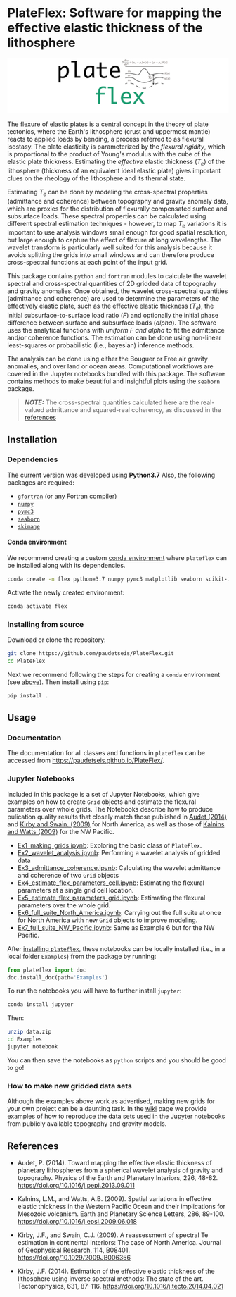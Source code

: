 # PlateFlex: Software for mapping the effective elastic thickness of the lithosphere

![](./plateflex/examples/picture/plateflex_logo.png)

The flexure of elastic plates is a central concept in the theory of plate tectonics,
where the Earth's lithosphere (crust and uppermost mantle) reacts to applied loads 
by bending, a process referred to as flexural isostasy. The plate elasticity is 
parameterized by the *flexural rigidity*, which is proportional to the product of 
Young's modulus with the cube of the elastic plate thickness. Estimating the *effective* 
elastic thickness (<i>T<sub>e</sub></i>) of the lithosphere (thickness 
of an equivalent ideal elastic plate) gives important clues on the rheology of the 
lithosphere and its thermal state. 

Estimating <i>T<sub>e</sub></i> can be done by modeling the cross-spectral properties 
(admittance and coherence) between topography and gravity anomaly data, 
which are proxies for the distribution of flexurally compensated surface and subsurface 
loads. These spectral properties can be calculated using different spectral
estimation techniques - however, to map <i>T<sub>e</sub></i> variations it is 
important to use analysis windows small enough for good spatial resolution, but 
large enough to capture the effect of flexure at long wavelengths. The wavelet 
transform is particularly well suited for this analysis because it avoids splitting
the grids into small windows and can therefore produce cross-spectral functions
at each point of the input grid.

This package contains `python` and `fortran` modules to calculate the wavelet spectral
and cross-spectral quantities of 2D gridded data of topography and gravity anomalies.
Once obtained, the wavelet cross-spectral quantities (admittance and coherence) are
used to determine the parameters of the effectively elastic plate, such as the 
effective elastic thickness (<i>T<sub>e</sub></i>), the initial subsurface-to-surface
load ratio (<i>F</i>) and optionally the initial phase difference between
surface and subsurface loads (<i>alpha</i>). The software uses the analytical
functions with *uniform F and alpha* to fit the admittance and/or coherence functions. 
The estimation can be done using non-linear least-squares or probabilistic (i.e., bayesian)
inference methods. 

The analysis can be done using either the Bouguer or Free air gravity anomalies, and
over land or ocean areas. Computational workflows are covered in the Jupyter 
notebooks bundled with this package. The software contains methods to make beautiful and
insightful plots using the `seaborn` package.
    
> **_NOTE:_**  The cross-spectral quantities calculated here are the real-valued admittance and squared-real coherency, as discussed in the [references](#references)

## Installation

### Dependencies

The current version was developed using **Python3.7**
Also, the following packages are required:

- [`gfortran`](https://gcc.gnu.org/wiki/GFortran) (or any Fortran compiler)
- [`numpy`](https://numpy.org)
- [`pymc3`](https://docs.pymc.io)
- [`seaborn`](https://seaborn.pydata.org)
- [`skimage`](https://scikit-image.org)

<!-- ### Installing using pip

You can install `plateflex` using the [pip package manager](https://pypi.org/project/pip/):

```bash
pip install plateflex
```
All the dependencies will be automatically installed by `pip`.

### Installing with conda

You can install `plateflex` using the [conda package manager](https://conda.io).
Its required dependencies can be easily installed with:

```bash
conda install numpy pymc3 matplotlib -c conda-forge
```

Then `plateflex` can be installed with `pip`:

```bash
pip install plateflex
```
 -->
#### Conda environment

We recommend creating a custom 
[conda environment](https://conda.io/docs/user-guide/tasks/manage-environments.html)
where `plateflex` can be installed along with its dependencies. 

<!-- - Create a environment called `pflex` and install all dependencies:
 -->
```bash
conda create -n flex python=3.7 numpy pymc3 matplotlib seaborn scikit-image -c conda-forge
```

<!-- - or create it from the `flex_env.yml` file by first checking out the repository:

```bash
git checkout https://github.com/paudetseis/PlateFlex.git
cd PlateFlex
conda env create -f pflex_env.yml
```
 -->
Activate the newly created environment:

```bash
conda activate flex
```

<!-- Install `plateflex` with `pip`:

```bash
pip install plateflex
```
 -->
### Installing from source

Download or clone the repository:
```bash
git clone https://github.com/paudetseis/PlateFlex.git
cd PlateFlex
```

Next we recommend following the steps for creating a `conda` environment (see [above](#conda-environment)). Then install using `pip`:

```bash
pip install .
``` 

<!-- ---
**_NOTE_**

If you are actively working on the code, or making frequent edits, it is advisable to perform 
installation from source with the `-e` flag: 

```bash
pip install -e .
```

This enables an editable installation, where symbolic links are used rather than straight 
copies. This means that any changes made in the local folders will be reflected in the 
package available on the system.

---
 -->
## Usage 

### Documentation

The documentation for all classes and functions in `plateflex` can be accessed from https://paudetseis.github.io/PlateFlex/.

### Jupyter Notebooks

Included in this package is a set of Jupyter Notebooks, which give examples on how to create `Grid` objects and estimate
the flexural parameters over whole grids. The Notebooks describe how to produce pulication quality results that closely
match those published in [Audet (2014)](#references) and [Kirby and Swain. (2009)](#references) for North America, as well
as those of [Kalnins and Watts (2009)](#references) for the NW Pacific.

- [Ex1_making_grids.ipynb](./plateflex/examples/Notebooks/Ex1_making_grids.ipynb): Exploring the basic class of `PlateFlex`.
- [Ex2_wavelet_analysis.ipynb](./plateflex/examples/Notebooks/Ex2_wavelet_analysis.ipynb): Performing a wavelet analysis of gridded data
- [Ex3_admittance_coherence.ipynb](./plateflex/examples/Notebooks/Ex3_admittance_coherence.ipynb): Calculating the wavelet admittance and coherence of two `Grid` objects
- [Ex4_estimate_flex_parameters_cell.ipynb](./plateflex/examples/Notebooks/Ex4_estimate_flex_parameters_cell.ipynb): Estimating the flexural parameters at a single grid cell location.
- [Ex5_estimate_flex_parameters_grid.ipynb](./plateflex/examples/Notebooks/Ex5_estimate_flex_parameters_grid.ipynb): Estimating the flexural parameters over the whole grid.
- [Ex6_full_suite_North_America.ipynb](./plateflex/examples/Notebooks/Ex6_full_suite_North_America.ipynb): Carrying out the full suite at once for North America with new `Grid` objects to improve modeling.
- [Ex7_full_suite_NW_Pacific.ipynb](./plateflex/examples/Notebooks/Ex7_full_suite_NW_Pacific.ipynb): Same as Example 6 but for the NW Pacific.

After [installing `plateflex`](#installation), these notebooks can be locally installed (i.e., in a local folder `Examples`) from the package by running:

```python
from plateflex import doc
doc.install_doc(path='Examples')
```

To run the notebooks you will have to further install `jupyter`:

```bash
conda install jupyter
```

Then:

```bash
unzip data.zip
cd Examples
jupyter notebook
```

You can then save the notebooks as `python` scripts and you should be good to go!

### How to make new gridded data sets

Although the examples above work as advertised, making new grids for your own project can be a daunting task. In the [wiki](https://github.com/paudetseis/PlateFlex/wiki/How-to-make-gridded-data-sets-to-use-with-PlateFlex) page we provide examples of how to reproduce the data sets used in the Jupyter notebooks from publicly available topography and gravity models. 


<!-- ### Testing

A series of tests are located in the ``tests`` subdirectory. In order to perform these tests, clone the repository and run `pytest` (`conda install pytest` if needed):

```bash
git checkout https://github.com/paudetseis/PlateFlex.git
cd PlateFlex
pytest -v
```
 -->
## References

- Audet, P. (2014). Toward mapping the effective elastic thickness of planetary lithospheres
from a spherical wavelet analysis of gravity and topography. Physics of the Earth and Planetary Interiors, 226, 48-82. https://doi.org/10.1016/j.pepi.2013.09.011

- Kalnins, L.M., and Watts, A.B. (2009). Spatial variations in effective elastic thickness in the Western Pacific Ocean and their implications for Mesozoic volcanism. Earth and Planetary Science Letters, 286, 89-100. https://doi.org/10.1016/j.epsl.2009.06.018

- Kirby, J.F., and Swain, C.J. (2009). A reassessment of spectral Te estimation in continental interiors: The case of North America. Journal of Geophysical Research, 114, B08401. https://doi.org/10.1029/2009JB006356

- Kirby, J.F. (2014). Estimation of the effective elastic thickness of the lithosphere using inverse spectral methods: The state of the art. Tectonophysics, 631, 87-116. https://doi.org/10.1016/j.tecto.2014.04.021

